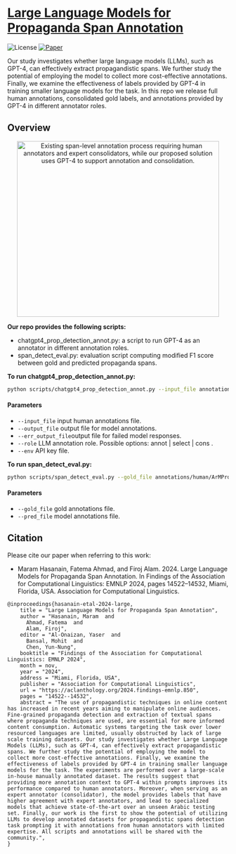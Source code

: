 # [Large Language Models for Propaganda Span Annotation](https://aclanthology.org/2024.findings-emnlp.850.pdf)

![License](https://img.shields.io/badge/license-CC--BY--NC--SA-blue) [![Paper](https://img.shields.io/badge/Paper-Download%20PDF-green)](https://aclanthology.org/2024.findings-emnlp.850.pdf)

Our study investigates whether large language models (LLMs), such as GPT-4, can effectively extract propagandistic spans. We further study the potential of employing the model to collect more cost-effective annotations. Finally, we examine the effectiveness of labels provided by GPT-4 in training smaller language models for the task.
In this repo we release full human annotations, consolidated gold labels, and annotations provided by GPT-4 in different annotator roles.

## Overview
<p align="center">
<picture>
<img alt = "Existing span-level annotation process requiring human annotators and expert consolidators, while our proposed solution uses GPT-4 to support annotation and consolidation." src="https://github.com/user-attachments/assets/2744ef4d-3ec4-4939-97d3-5c188a100075", width="460" height="400"/>
</picture>
</p>


**Our repo provides the following scripts:**
- chatgpt4_prop_detection_annot.py: a script to run GPT-4 as an annotator in different annotation roles.
- span_detect_eval.py: evaluation script computing modified F1 score between gold and predicted propaganda spans.

**To run chatgpt4_prop_detection_annot.py:**
```bash
python scripts/chatgpt4_prop_detection_annot.py --input_file annotations/human/ArMPro_span_train_full-annotations.jsonl --output_file gpt4_predictions.jsonl --err_output_file error_cases.jsonl --role annot --env gpt4_keys.env
```

#### Parameters

- `--input_file` input human annotations file.
- `--output_file` output file for model annotations.
- `--err_output_file`output file for failed model responses.
- `--role` LLM annotation role. Possible options: annot | select | cons .
- `--env` API key file.

**To run span_detect_eval.py:**
```bash
python scripts/span_detect_eval.py --gold_file annotations/human/ArMPro_span_train.jsonl --pred_file gpt4_predictions.jsonl
```

#### Parameters

- `--gold_file` gold annotations file.
- `--pred_file` model annotations file.



## Citation

Please cite our paper when referring to this work:

- Maram Hasanain, Fatema Ahmad, and Firoj Alam. 2024. Large Language Models for Propaganda Span Annotation. In Findings of the Association for Computational Linguistics: EMNLP 2024, pages 14522–14532, Miami, Florida, USA. Association for Computational Linguistics.


```
@inproceedings{hasanain-etal-2024-large,
    title = "Large Language Models for Propaganda Span Annotation",
    author = "Hasanain, Maram  and
      Ahmad, Fatema  and
      Alam, Firoj",
    editor = "Al-Onaizan, Yaser  and
      Bansal, Mohit  and
      Chen, Yun-Nung",
    booktitle = "Findings of the Association for Computational Linguistics: EMNLP 2024",
    month = nov,
    year = "2024",
    address = "Miami, Florida, USA",
    publisher = "Association for Computational Linguistics",
    url = "https://aclanthology.org/2024.findings-emnlp.850",
    pages = "14522--14532",
    abstract = "The use of propagandistic techniques in online content has increased in recent years aiming to manipulate online audiences. Fine-grained propaganda detection and extraction of textual spans where propaganda techniques are used, are essential for more informed content consumption. Automatic systems targeting the task over lower resourced languages are limited, usually obstructed by lack of large scale training datasets. Our study investigates whether Large Language Models (LLMs), such as GPT-4, can effectively extract propagandistic spans. We further study the potential of employing the model to collect more cost-effective annotations. Finally, we examine the effectiveness of labels provided by GPT-4 in training smaller language models for the task. The experiments are performed over a large-scale in-house manually annotated dataset. The results suggest that providing more annotation context to GPT-4 within prompts improves its performance compared to human annotators. Moreover, when serving as an expert annotator (consolidator), the model provides labels that have higher agreement with expert annotators, and lead to specialized models that achieve state-of-the-art over an unseen Arabic testing set. Finally, our work is the first to show the potential of utilizing LLMs to develop annotated datasets for propagandistic spans detection task prompting it with annotations from human annotators with limited expertise. All scripts and annotations will be shared with the community.",
}
```
